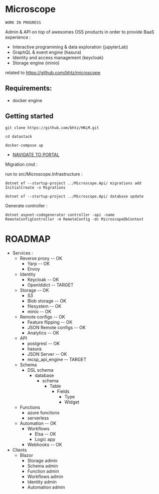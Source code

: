 # Microscope

    WORK IN PROGRESS

Admin & API on top of awesomes OSS products in order to provide BaaS experience :

* Interactive programming & data exploration (jupyterLab)
* GraphQL & event engine (hasura)
* Identity and access management (keycloak)
* Storage engine (minio)

related to https://github.com/bhtz/microscope

## Requirements: 

* docker engine

## Getting started

    git clone https://github.com/bhtz/HKLM.git

    cd datastack

    docker-compose up

* [NAVIGATE TO PORTAL](http://localhost:8085)

Migration cmd : 

run to src/Microscope.Infrastructure : 

    dotnet ef --startup-project ../Microscope.Api/ migrations add InitialCreate -o Migrations

    dotnet ef --startup-project ../Microscope.Api/ database update

Generate controller : 

    dotnet aspnet-codegenerator controller -api -name RemoteConfigController -m RemoteConfig -dc MicroscopeDbContext


ROADMAP
=======

* Services : 
    * Reverse proxy -- OK
        * Yarp -- OK
        * Envoy
    * Identity
        * Keycloak -- OK
        * OpenIddict -- TARGET
    * Storage -- OK
        * S3  
        * Blob storage -- OK
        * filesystem -- OK
        * minio -- OK
    * Remote configs -- OK
        * Feature flipping -- OK
        * JSON Remote configs -- OK
        * Analytics -- OK
    * API
        * postgrest -- OK
        * hasura
        * JSON Server -- OK
        * mcsp_api_engine -- TARGET
    * Schema
        * DSL schema 
            * database
                * schema
                    * Table
                        * Fields
                            * Type
                            * Widget
    * Functions
        * azure functions
        * serverless
    * Automation -- OK
        * Workflows
            * Elsa -- OK
            * Logic app
        * Webhooks -- OK
* Clients
    * Blazor
        * Storage admin
        * Schema admin
        * Function admin
        * Workflows admin
        * Identity admin
        * Automation admin